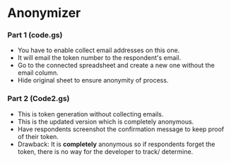 # Anonymizer

### Part 1 (code.gs)
- You have to enable collect email addresses on this one.
- It will email the token number to the respondent's email.
- Go to the connected spreadsheet and create a new one without the email column.
- Hide original sheet to ensure anonymity of process.

### Part 2 (Code2.gs)
- This is token generation without collecting emails.
- This is the updated version which is completely anonymous.
- Have respondents screenshot the confirmation message to keep proof of their token.
- Drawback: It is **completely** anonymous so if respondents forget the token, there is no way for the developer to track/ determine.
